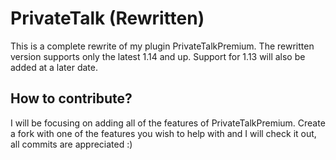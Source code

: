 # PrivateTalk (Rewritten)
This is a complete rewrite of my plugin PrivateTalkPremium. The rewritten version supports only the latest 1.14 and up. Support for 1.13 will also be added at a later date.


## How to contribute?
I will be focusing on adding all of the features of PrivateTalkPremium. Create a fork with one of the features you wish to help with and I will check it out, all commits are appreciated :)
